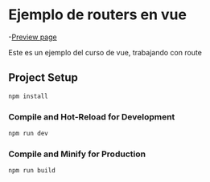 # Ejemplo de routers en vue

-[Preview page](https://pokemon-rutas-vue.netlify.app/)

Este es un ejemplo del curso de vue, trabajando con route



## Project Setup

```sh
npm install
```

### Compile and Hot-Reload for Development

```sh
npm run dev
```

### Compile and Minify for Production

```sh
npm run build
```
